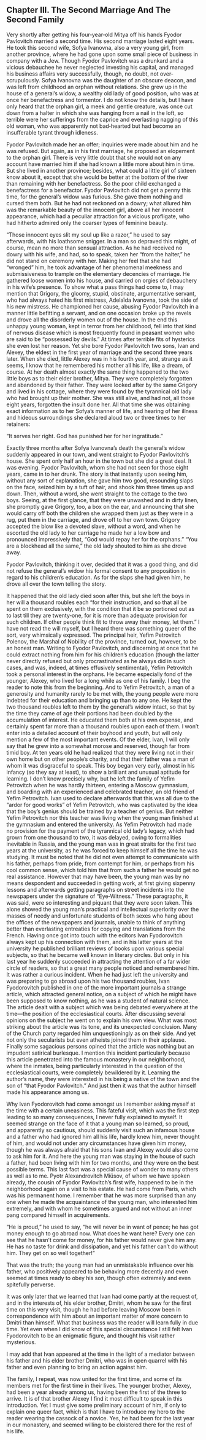 ## Chapter III. The Second Marriage And The Second Family


Very shortly after getting his four‐year‐old Mitya off his hands Fyodor
Pavlovitch married a second time. His second marriage lasted eight years.
He took this second wife, Sofya Ivanovna, also a very young girl, from
another province, where he had gone upon some small piece of business in
company with a Jew. Though Fyodor Pavlovitch was a drunkard and a vicious
debauchee he never neglected investing his capital, and managed his
business affairs very successfully, though, no doubt, not over‐
scrupulously. Sofya Ivanovna was the daughter of an obscure deacon, and
was left from childhood an orphan without relations. She grew up in the
house of a general’s widow, a wealthy old lady of good position, who was
at once her benefactress and tormentor. I do not know the details, but I
have only heard that the orphan girl, a meek and gentle creature, was once
cut down from a halter in which she was hanging from a nail in the loft,
so terrible were her sufferings from the caprice and everlasting nagging
of this old woman, who was apparently not bad‐hearted but had become an
insufferable tyrant through idleness.

Fyodor Pavlovitch made her an offer; inquiries were made about him and he
was refused. But again, as in his first marriage, he proposed an elopement
to the orphan girl. There is very little doubt that she would not on any
account have married him if she had known a little more about him in time.
But she lived in another province; besides, what could a little girl of
sixteen know about it, except that she would be better at the bottom of
the river than remaining with her benefactress. So the poor child
exchanged a benefactress for a benefactor. Fyodor Pavlovitch did not get a
penny this time, for the general’s widow was furious. She gave them
nothing and cursed them both. But he had not reckoned on a dowry; what
allured him was the remarkable beauty of the innocent girl, above all her
innocent appearance, which had a peculiar attraction for a vicious
profligate, who had hitherto admired only the coarser types of feminine
beauty.

“Those innocent eyes slit my soul up like a razor,” he used to say
afterwards, with his loathsome snigger. In a man so depraved this might,
of course, mean no more than sensual attraction. As he had received no
dowry with his wife, and had, so to speak, taken her “from the halter,” he
did not stand on ceremony with her. Making her feel that she had “wronged”
him, he took advantage of her phenomenal meekness and submissiveness to
trample on the elementary decencies of marriage. He gathered loose women
into his house, and carried on orgies of debauchery in his wife’s
presence. To show what a pass things had come to, I may mention that
Grigory, the gloomy, stupid, obstinate, argumentative servant, who had
always hated his first mistress, Adelaïda Ivanovna, took the side of his
new mistress. He championed her cause, abusing Fyodor Pavlovitch in a
manner little befitting a servant, and on one occasion broke up the revels
and drove all the disorderly women out of the house. In the end this
unhappy young woman, kept in terror from her childhood, fell into that
kind of nervous disease which is most frequently found in peasant women
who are said to be “possessed by devils.” At times after terrible fits of
hysterics she even lost her reason. Yet she bore Fyodor Pavlovitch two
sons, Ivan and Alexey, the eldest in the first year of marriage and the
second three years later. When she died, little Alexey was in his fourth
year, and, strange as it seems, I know that he remembered his mother all
his life, like a dream, of course. At her death almost exactly the same
thing happened to the two little boys as to their elder brother, Mitya.
They were completely forgotten and abandoned by their father. They were
looked after by the same Grigory and lived in his cottage, where they were
found by the tyrannical old lady who had brought up their mother. She was
still alive, and had not, all those eight years, forgotten the insult done
her. All that time she was obtaining exact information as to her Sofya’s
manner of life, and hearing of her illness and hideous surroundings she
declared aloud two or three times to her retainers:

“It serves her right. God has punished her for her ingratitude.”

Exactly three months after Sofya Ivanovna’s death the general’s widow
suddenly appeared in our town, and went straight to Fyodor Pavlovitch’s
house. She spent only half an hour in the town but she did a great deal.
It was evening. Fyodor Pavlovitch, whom she had not seen for those eight
years, came in to her drunk. The story is that instantly upon seeing him,
without any sort of explanation, she gave him two good, resounding slaps
on the face, seized him by a tuft of hair, and shook him three times up
and down. Then, without a word, she went straight to the cottage to the
two boys. Seeing, at the first glance, that they were unwashed and in
dirty linen, she promptly gave Grigory, too, a box on the ear, and
announcing that she would carry off both the children she wrapped them
just as they were in a rug, put them in the carriage, and drove off to her
own town. Grigory accepted the blow like a devoted slave, without a word,
and when he escorted the old lady to her carriage he made her a low bow
and pronounced impressively that, “God would repay her for the orphans.”
“You are a blockhead all the same,” the old lady shouted to him as she
drove away.

Fyodor Pavlovitch, thinking it over, decided that it was a good thing, and
did not refuse the general’s widow his formal consent to any proposition
in regard to his children’s education. As for the slaps she had given him,
he drove all over the town telling the story.

It happened that the old lady died soon after this, but she left the boys
in her will a thousand roubles each “for their instruction, and so that
all be spent on them exclusively, with the condition that it be so
portioned out as to last till they are twenty‐one, for it is more than
adequate provision for such children. If other people think fit to throw
away their money, let them.” I have not read the will myself, but I heard
there was something queer of the sort, very whimsically expressed. The
principal heir, Yefim Petrovitch Polenov, the Marshal of Nobility of the
province, turned out, however, to be an honest man. Writing to Fyodor
Pavlovitch, and discerning at once that he could extract nothing from him
for his children’s education (though the latter never directly refused but
only procrastinated as he always did in such cases, and was, indeed, at
times effusively sentimental), Yefim Petrovitch took a personal interest
in the orphans. He became especially fond of the younger, Alexey, who
lived for a long while as one of his family. I beg the reader to note this
from the beginning. And to Yefim Petrovitch, a man of a generosity and
humanity rarely to be met with, the young people were more indebted for
their education and bringing up than to any one. He kept the two thousand
roubles left to them by the general’s widow intact, so that by the time
they came of age their portions had been doubled by the accumulation of
interest. He educated them both at his own expense, and certainly spent
far more than a thousand roubles upon each of them. I won’t enter into a
detailed account of their boyhood and youth, but will only mention a few
of the most important events. Of the elder, Ivan, I will only say that he
grew into a somewhat morose and reserved, though far from timid boy. At
ten years old he had realized that they were living not in their own home
but on other people’s charity, and that their father was a man of whom it
was disgraceful to speak. This boy began very early, almost in his infancy
(so they say at least), to show a brilliant and unusual aptitude for
learning. I don’t know precisely why, but he left the family of Yefim
Petrovitch when he was hardly thirteen, entering a Moscow gymnasium, and
boarding with an experienced and celebrated teacher, an old friend of
Yefim Petrovitch. Ivan used to declare afterwards that this was all due to
the “ardor for good works” of Yefim Petrovitch, who was captivated by the
idea that the boy’s genius should be trained by a teacher of genius. But
neither Yefim Petrovitch nor this teacher was living when the young man
finished at the gymnasium and entered the university. As Yefim Petrovitch
had made no provision for the payment of the tyrannical old lady’s legacy,
which had grown from one thousand to two, it was delayed, owing to
formalities inevitable in Russia, and the young man was in great straits
for the first two years at the university, as he was forced to keep
himself all the time he was studying. It must be noted that he did not
even attempt to communicate with his father, perhaps from pride, from
contempt for him, or perhaps from his cool common sense, which told him
that from such a father he would get no real assistance. However that may
have been, the young man was by no means despondent and succeeded in
getting work, at first giving sixpenny lessons and afterwards getting
paragraphs on street incidents into the newspapers under the signature of
“Eye‐Witness.” These paragraphs, it was said, were so interesting and
piquant that they were soon taken. This alone showed the young man’s
practical and intellectual superiority over the masses of needy and
unfortunate students of both sexes who hang about the offices of the
newspapers and journals, unable to think of anything better than
everlasting entreaties for copying and translations from the French.
Having once got into touch with the editors Ivan Fyodorovitch always kept
up his connection with them, and in his latter years at the university he
published brilliant reviews of books upon various special subjects, so
that he became well known in literary circles. But only in his last year
he suddenly succeeded in attracting the attention of a far wider circle of
readers, so that a great many people noticed and remembered him. It was
rather a curious incident. When he had just left the university and was
preparing to go abroad upon his two thousand roubles, Ivan Fyodorovitch
published in one of the more important journals a strange article, which
attracted general notice, on a subject of which he might have been
supposed to know nothing, as he was a student of natural science. The
article dealt with a subject which was being debated everywhere at the
time—the position of the ecclesiastical courts. After discussing several
opinions on the subject he went on to explain his own view. What was most
striking about the article was its tone, and its unexpected conclusion.
Many of the Church party regarded him unquestioningly as on their side.
And yet not only the secularists but even atheists joined them in their
applause. Finally some sagacious persons opined that the article was
nothing but an impudent satirical burlesque. I mention this incident
particularly because this article penetrated into the famous monastery in
our neighborhood, where the inmates, being particularly interested in the
question of the ecclesiastical courts, were completely bewildered by it.
Learning the author’s name, they were interested in his being a native of
the town and the son of “that Fyodor Pavlovitch.” And just then it was
that the author himself made his appearance among us.

Why Ivan Fyodorovitch had come amongst us I remember asking myself at the
time with a certain uneasiness. This fateful visit, which was the first
step leading to so many consequences, I never fully explained to myself.
It seemed strange on the face of it that a young man so learned, so proud,
and apparently so cautious, should suddenly visit such an infamous house
and a father who had ignored him all his life, hardly knew him, never
thought of him, and would not under any circumstances have given him
money, though he was always afraid that his sons Ivan and Alexey would
also come to ask him for it. And here the young man was staying in the
house of such a father, had been living with him for two months, and they
were on the best possible terms. This last fact was a special cause of
wonder to many others as well as to me. Pyotr Alexandrovitch Miüsov, of
whom we have spoken already, the cousin of Fyodor Pavlovitch’s first wife,
happened to be in the neighborhood again on a visit to his estate. He had
come from Paris, which was his permanent home. I remember that he was more
surprised than any one when he made the acquaintance of the young man, who
interested him extremely, and with whom he sometimes argued and not
without an inner pang compared himself in acquirements.

“He is proud,” he used to say, “he will never be in want of pence; he has
got money enough to go abroad now. What does he want here? Every one can
see that he hasn’t come for money, for his father would never give him
any. He has no taste for drink and dissipation, and yet his father can’t
do without him. They get on so well together!”

That was the truth; the young man had an unmistakable influence over his
father, who positively appeared to be behaving more decently and even
seemed at times ready to obey his son, though often extremely and even
spitefully perverse.

It was only later that we learned that Ivan had come partly at the request
of, and in the interests of, his elder brother, Dmitri, whom he saw for
the first time on this very visit, though he had before leaving Moscow
been in correspondence with him about an important matter of more concern
to Dmitri than himself. What that business was the reader will learn fully
in due time. Yet even when I did know of this special circumstance I still
felt Ivan Fyodorovitch to be an enigmatic figure, and thought his visit
rather mysterious.

I may add that Ivan appeared at the time in the light of a mediator
between his father and his elder brother Dmitri, who was in open quarrel
with his father and even planning to bring an action against him.

The family, I repeat, was now united for the first time, and some of its
members met for the first time in their lives. The younger brother,
Alexey, had been a year already among us, having been the first of the
three to arrive. It is of that brother Alexey I find it most difficult to
speak in this introduction. Yet I must give some preliminary account of
him, if only to explain one queer fact, which is that I have to introduce
my hero to the reader wearing the cassock of a novice. Yes, he had been
for the last year in our monastery, and seemed willing to be cloistered
there for the rest of his life.



